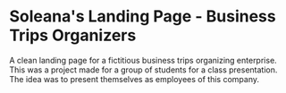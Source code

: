 # Soleana's Landing Page - Business Trips Organizers
A clean landing page for a fictitious business trips organizing enterprise. This was a project made for a group of students for a class presentation. The idea was to present themselves as employees of this company.
